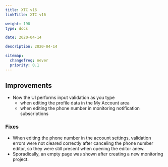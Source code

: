 ```yaml
---
title: XTC v16
linkTitle: XTC v16

weight: 198
type: docs

date: 2020-04-14

description: 2020-04-14

sitemap:
  changefreq: never
  priority: 0.1
---
```


## Improvements
- Now the UI performs input validation as you type
    - when editing the profile data in the My Account area
    - when editing the phone number in monitoring notification subscriptions
### Fixes
- When editing the phone number in the account settings, validation errors were not cleared correctly after canceling the phone number editor, so they were still present when opening the editor anew.
- Sporadically, an empty page was shown after creating a new monitoring project.
